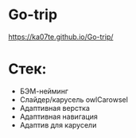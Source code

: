 # Go-trip

<a>https://ka07te.github.io/Go-trip/</a>

<h1>Cтек:</h1>
<ul>
<li>БЭМ-нейминг</li>
<li>Слайдер/карусель owlCarowsel</li>
<li>Адаптивная верстка</li>
<li>Адаптивная навигация</li>
<li>Адаптив для карусели</li>
</ul>
